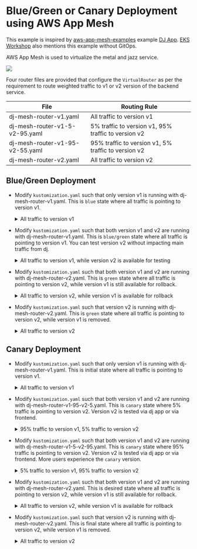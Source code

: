 # Blue/Green or Canary Deployment using AWS App Mesh
This example is inspired by [aws-app-mesh-examples](https://github.com/aws/aws-app-mesh-examples) example [DJ App](https://github.com/aws/aws-app-mesh-examples/tree/main/examples/apps/djapp). [EKS Workshop](https://www.eksworkshop.com/intermediate/330_app_mesh/) also mentions this example without GitOps.

AWS App Mesh is used to virtualize the metal and jazz service. 

![](https://raw.githubusercontent.com/aws/aws-app-mesh-examples/main/examples/apps/djapp/img/155-v2-with-mesh-and-cp.png)

Four router files are provided that configure the `VirtualRouter` as per the requirement to route weighted traffic to v1 or v2 version of the backend service.

File | Routing Rule
---|---
dj-mesh-router-v1.yaml | All traffic to version v1
dj-mesh-router-v1-5-v2-95.yaml | 5% traffic to version v1, 95% traffic to version v2
dj-mesh-router-v1-95-v2-55.yaml | 95% traffic to version v1, 5% traffic to version v2
dj-mesh-router-v2.yaml | All traffic to version v2

## Blue/Green Deployment

* Modify `kustomization.yaml` such that only version v1 is running with dj-mesh-router-v1.yaml. This is `blue` state where all traffic is pointing to version v1.
    <details>
    <summary>All traffic to version v1</summary>
    
    ```
    apiVersion: kustomize.config.k8s.io/v1beta1
    kind: Kustomization
    namespace: ${example_namespace}
    resources:
    - dj-app-mesh-frontend.yaml
    - dj-app-mesh-metal-v1.yaml
    - dj-app-mesh-jazz-v1.yaml
    #- dj-app-mesh-metal-v2.yaml
    #- dj-app-mesh-jazz-v2.yaml
    - dj-mesh-router-v1.yaml
    #- dj-mesh-router-v1-95-v2-5.yaml
    #- dj-mesh-router-v1-5-v2-95.yaml
    #- dj-mesh-router-v2.yaml
    ```
    </details>

* Modify `kustomization.yaml` such that both version v1 and v2 are running with dj-mesh-router-v1.yaml. This is `blue/green` state where all traffic is pointing to version v1. You can test version v2 without impacting main traffic from dj.
    <details>
    <summary>All traffic to version v1, while version v2 is available for testing</summary>
    
    ```
    apiVersion: kustomize.config.k8s.io/v1beta1
    kind: Kustomization
    namespace: ${example_namespace}
    resources:
    - dj-app-mesh-frontend.yaml
    - dj-app-mesh-metal-v1.yaml
    - dj-app-mesh-jazz-v1.yaml
    - dj-app-mesh-metal-v2.yaml
    - dj-app-mesh-jazz-v2.yaml
    - dj-mesh-router-v1.yaml
    #- dj-mesh-router-v1-95-v2-5.yaml
    #- dj-mesh-router-v1-5-v2-95.yaml
    #- dj-mesh-router-v2.yaml
    ```
    </details>

* Modify `kustomization.yaml` such that both version v1 and v2 are running with dj-mesh-router-v2.yaml. This is `green` state where all traffic is pointing to version v2, while version v1 is still available for rollback.
    <details>
    <summary>All traffic to version v2, while version v1 is available for rollback</summary>
    
    ```
    apiVersion: kustomize.config.k8s.io/v1beta1
    kind: Kustomization
    namespace: ${example_namespace}
    resources:
    - dj-app-mesh-frontend.yaml
    - dj-app-mesh-metal-v1.yaml
    - dj-app-mesh-jazz-v1.yaml
    - dj-app-mesh-metal-v2.yaml
    - dj-app-mesh-jazz-v2.yaml
    #- dj-mesh-router-v1.yaml
    #- dj-mesh-router-v1-95-v2-5.yaml
    #- dj-mesh-router-v1-5-v2-95.yaml
    - dj-mesh-router-v2.yaml
    ```
    </details>

* Modify `kustomization.yaml` such that version v2 is running with dj-mesh-router-v2.yaml. This is `green` state where all traffic is pointing to version v2, while version v1 is removed.
    <details>
    <summary>All traffic to version v2</summary>
    
    ```
    apiVersion: kustomize.config.k8s.io/v1beta1
    kind: Kustomization
    namespace: ${example_namespace}
    resources:
    - dj-app-mesh-frontend.yaml
    #- dj-app-mesh-metal-v1.yaml
    #- dj-app-mesh-jazz-v1.yaml
    - dj-app-mesh-metal-v2.yaml
    - dj-app-mesh-jazz-v2.yaml
    #- dj-mesh-router-v1.yaml
    #- dj-mesh-router-v1-95-v2-5.yaml
    #- dj-mesh-router-v1-5-v2-95.yaml
    - dj-mesh-router-v2.yaml
    ```
    </details>

## Canary Deployment

* Modify `kustomization.yaml` such that only version v1 is running with dj-mesh-router-v1.yaml. This is initial state where all traffic is pointing to version v1.
    <details>
    <summary>All traffic to version v1</summary>
    
    ```
    apiVersion: kustomize.config.k8s.io/v1beta1
    kind: Kustomization
    namespace: ${example_namespace}
    resources:
    - dj-app-mesh-frontend.yaml
    - dj-app-mesh-metal-v1.yaml
    - dj-app-mesh-jazz-v1.yaml
    #- dj-app-mesh-metal-v2.yaml
    #- dj-app-mesh-jazz-v2.yaml
    - dj-mesh-router-v1.yaml
    #- dj-mesh-router-v1-95-v2-5.yaml
    #- dj-mesh-router-v1-5-v2-95.yaml
    #- dj-mesh-router-v2.yaml
    ```
    </details>

* Modify `kustomization.yaml` such that both version v1 and v2 are running with dj-mesh-router-v1-95-v2-5.yaml. This is `canary` state where 5% traffic is pointing to version v2. Version v2 is tested via dj app or via frontend.
    <details>
    <summary>95% traffic to version v1, 5% traffic to version v2</summary>
    
    ```
    apiVersion: kustomize.config.k8s.io/v1beta1
    kind: Kustomization
    namespace: ${example_namespace}
    resources:
    - dj-app-mesh-frontend.yaml
    - dj-app-mesh-metal-v1.yaml
    - dj-app-mesh-jazz-v1.yaml
    - dj-app-mesh-metal-v2.yaml
    - dj-app-mesh-jazz-v2.yaml
    #- dj-mesh-router-v1.yaml
    - dj-mesh-router-v1-95-v2-5.yaml
    #- dj-mesh-router-v1-5-v2-95.yaml
    #- dj-mesh-router-v2.yaml
    ```
    </details>

* Modify `kustomization.yaml` such that both version v1 and v2 are running with dj-mesh-router-v1-5-v2-95.yaml. This is `canary` state where 95% traffic is pointing to version v2. Version v2 is tested via dj app or via frontend. More users experience the `canary` version.
    <details>
    <summary>5% traffic to version v1, 95% traffic to version v2</summary>
    
    ```
    apiVersion: kustomize.config.k8s.io/v1beta1
    kind: Kustomization
    namespace: ${example_namespace}
    resources:
    - dj-app-mesh-frontend.yaml
    - dj-app-mesh-metal-v1.yaml
    - dj-app-mesh-jazz-v1.yaml
    - dj-app-mesh-metal-v2.yaml
    - dj-app-mesh-jazz-v2.yaml
    #- dj-mesh-router-v1.yaml
    # dj-mesh-router-v1-95-v2-5.yaml
    - dj-mesh-router-v1-5-v2-95.yaml
    #- dj-mesh-router-v2.yaml
    ```
    </details>

* Modify `kustomization.yaml` such that both version v1 and v2 are running with dj-mesh-router-v2.yaml. This is desired state where all traffic is pointing to version v2, while version v1 is still available for rollback.
    <details>
    <summary>All traffic to version v2, while version v1 is available for rollback</summary>
    
    ```
    apiVersion: kustomize.config.k8s.io/v1beta1
    kind: Kustomization
    namespace: ${example_namespace}
    resources:
    - dj-app-mesh-frontend.yaml
    - dj-app-mesh-metal-v1.yaml
    - dj-app-mesh-jazz-v1.yaml
    - dj-app-mesh-metal-v2.yaml
    - dj-app-mesh-jazz-v2.yaml
    #- dj-mesh-router-v1.yaml
    #- dj-mesh-router-v1-95-v2-5.yaml
    #- dj-mesh-router-v1-5-v2-95.yaml
    - dj-mesh-router-v2.yaml
    ```
    </details>

* Modify `kustomization.yaml` such that version v2 is running with dj-mesh-router-v2.yaml. This is final state where all traffic is pointing to version v2, while version v1 is removed.
    <details>
    <summary>All traffic to version v2</summary>
    
    ```
    apiVersion: kustomize.config.k8s.io/v1beta1
    kind: Kustomization
    namespace: ${example_namespace}
    resources:
    - dj-app-mesh-frontend.yaml
    #- dj-app-mesh-metal-v1.yaml
    #- dj-app-mesh-jazz-v1.yaml
    - dj-app-mesh-metal-v2.yaml
    - dj-app-mesh-jazz-v2.yaml
    #- dj-mesh-router-v1.yaml
    #- dj-mesh-router-v1-95-v2-5.yaml
    #- dj-mesh-router-v1-5-v2-95.yaml
    - dj-mesh-router-v2.yaml
    ```
    </details>


